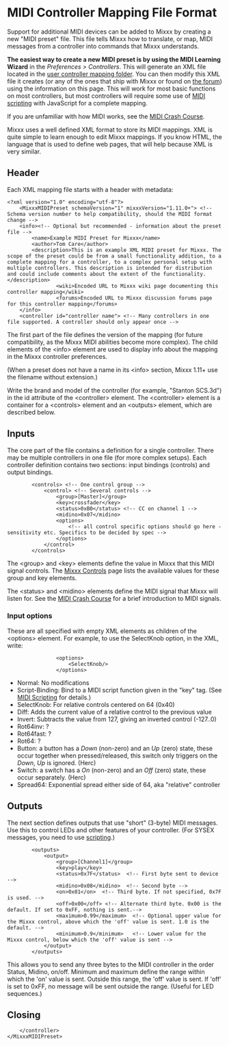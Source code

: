 # MIDI Controller Mapping File Format

Support for additional MIDI devices can be added to Mixxx by creating a
new "MIDI preset" file. This file tells Mixxx how to translate, or map,
MIDI messages from a controller into commands that Mixxx understands.

**The easiest way to create a new MIDI preset is by using the MIDI
Learning Wizard** in the *Preferences \> Controllers*. This will
generate an XML file located in the [user controller mapping
folder](controller%20mapping%20file%20locations#user%20controller%20mapping%20folder).
You can then modify this XML file it creates (or any of the ones that
ship with Mixxx or found on [the
forum](http://mixxx.org/forums/viewforum.php?f=7)) using the information
on this page. This will work for most basic functions on most
controllers, but most controllers will require some use of [MIDI
scripting](MIDI%20scripting) with JavaScript for a complete mapping.

If you are unfamiliar with how MIDI works, see the [MIDI Crash
Course](MIDI%20Crash%20Course).

Mixxx uses a well defined XML format to store its MIDI mappings. XML is
quite simple to learn enough to edit Mixxx mappings. If you know HTML,
the language that is used to define web pages, that will help because
XML is very similar.

## Header

Each XML mapping file starts with a header with metadata:

    <?xml version="1.0" encoding="utf-8"?>
        <MixxxMIDIPreset schemaVersion="1" mixxxVersion="1.11.0+"> <!-- Schema version number to help compatibility, should the MIDI format change -->
        <info><!-- Optional but recommended - information about the preset file -->
            <name>Example MIDI Preset for Mixxx</name>
            <author>Tom Care</author>
            <description>This is an example XML MIDI preset for Mixxx. The scope of the preset could be from a small functionality addition, to a complete mapping for a controller, to a complex personal setup with multiple controllers. This description is intended for distribution and could include comments about the extent of the functionality.</description>
                    <wiki>Encoded URL to Mixxx wiki page documenting this controller mapping</wiki>
                    <forums>Encoded URL to Mixxx discussion forums page for this controller mapping</forums>
        </info>
        <controller id="controller name"> <!-- Many controllers in one file supported. A controller should only appear once -->

The first part of the file defines the version of the mapping (for
future compatibility, as the Mixxx MIDI abilities become more complex).
The child elements of the \<info\> element are used to display info
about the mapping in the Mixxx controller preferences.

(When a preset does not have a name in its \<info\> section, Mixxx 1.11+
use the filename without extension.)

Write the brand and model of the controller (for example, "Stanton
SCS.3d") in the id attribute of the \<controller\> element. The
\<controller\> element is a container for a \<controls\> element and an
\<outputs\> element, which are described below.

## Inputs

The core part of the file contains a definition for a single controller.
There may be multiple controllers in one file (for more complex setups).
Each controller definition contains two sections: input bindings
(controls) and output bindings.

``` 
        <controls> <!-- One control group -->
            <control> <!-- Several controls -->
                <group>[Master]</group>
                <key>crossfader</key>
                <status>0xB0</status> <!-- CC on channel 1 -->
                <midino>0x07</midino>
                <options>
                    <!-- all control specific options should go here - sensitivity etc. Specifics to be decided by spec -->
                </options>
            </control>
        </controls>
```

The \<group\> and \<key\> elements define the value in Mixxx that this
MIDI signal controls. The [Mixxx Controls](mixxxcontrols) page lists the
available values for these group and key elements.

The \<status\> and \<midino\> elements define the MIDI signal that Mixxx
will listen for. See the [MIDI Crash Course](MIDI%20Crash%20Course) for
a brief introduction to MIDI signals.

### Input options

These are all specified with empty XML elements as children of the
\<options\> element. For example, to use the SelectKnob option, in the
XML, write:

``` 
                <options>
                    <SelectKnob/>
                </options>
```

  - Normal: No modifications
  - Script-Binding: Bind to a MIDI script function given in the "key"
    tag. (See [MIDI Scripting](MIDI%20Scripting) for details.)
  - SelectKnob: For relative controls centered on 64 (0x40)
  - Diff: Adds the current value of a relative control to the previous
    value
  - Invert: Subtracts the value from 127, giving an inverted control
    (-127..0)
  - Rot64inv: ?
  - Rot64fast: ?
  - Rot64: ?
  - Button: a button has a *Down* (non-zero) and an *Up* (zero) state,
    these occur together when pressed/released, this switch only
    triggers on the *Down*, *Up* is ignored. (Herc)
  - Switch: a switch has a *On* (non-zero) and an *Off* (zero) state,
    these occur separately. (Herc)
  - Spread64: Exponential spread either side of 64, aka "relative"
    controller

## Outputs

The next section defines outputs that use "short" (3-byte) MIDI
messages. Use this to control LEDs and other features of your
controller. (For SYSEX messages, you need to use
[scripting](midi_scripting).)

``` 
        <outputs>
            <output>
                <group>[Channel1]</group>
                <key>play</key>
                <status>0x7F</status>  <!-- First byte sent to device -->
                <midino>0x08</midino>  <!-- Second byte -->
                <on>0x01</on>  <!-- Third byte. If not specified, 0x7F is used. -->
                <off>0x00</off> <!-- Alternate third byte. 0x00 is the default. If set to 0xFF, nothing is sent.-->
                <maximum>0.99</maximum>  <!-- Optional upper value for the Mixxx control, above which the 'off' value is sent. 1.0 is the default. -->
                <minimum>0.9</minimum>   <!-- Lower value for the Mixxx control, below which the 'off' value is sent -->
            </output>
        </outputs>
```

This allows you to send any three bytes to the MIDI controller in the
order Status, Midino, on/off. Minimum and maximum define the range
within which the 'on' value is sent. Outside this range, the 'off' value
is sent. If 'off' is set to 0xFF, no message will be sent outside the
range. (Useful for LED sequences.)

## Closing

``` 
    </controller>
</MixxxMIDIPreset>
```
